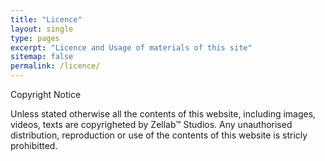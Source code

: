 ```yaml
---
title: "Licence"
layout: single
type: pages
excerpt: "Licence and Usage of materials of this site"
sitemap: false
permalink: /licence/
---
```


 Copyright Notice

 Unless stated otherwise all the contents of this website, including images, videos, texts are copyrigheted by Zellab™ Studios. Any unauthorised distribution, reproduction or use of the contents of this website is stricly prohibitted.